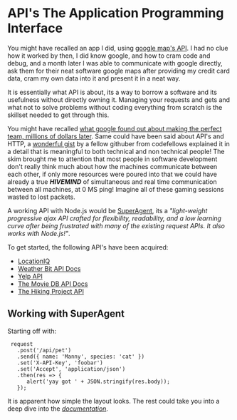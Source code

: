# API's The Application Programming Interface

You might have recalled an app I did, using [google map's API](https://github.com/AbuKhalil95/RE_projects). I had no clue how it worked by then, I did know google, and how to cram code and debug, and a month later I was able to communicate with google directly, ask them for their neat software google maps after providing my credit card data, cram my own data into it and present it in a neat way.

It is essentially what API is about, its a way to borrow a software and its usefulness without directly owning it. Managing your requests and gets and what not to solve problems without coding everything from scratch is the skillset needed to get through this.

You might have recalled [what google found out about making the perfect team, millions of dollars later](https://www.google.com/amp/mobile.nytimes.com/2016/02/28/magazine/what-google-learned-from-its-quest-to-build-the-perfect-team.amp.html). Same could have been said about API's and HTTP, a [wonderful gist](https://gist.github.com/brookr/5977550) by a fellow githuber from codefellows explained it in a detail that is meaningful to both technical and non technical people! The skim brought me to attention that most people in software development don't really think much about how the machines communicate between each other, if only more resources were poured into that we could have already a true ***HIVEMIND*** of simultaneous and real time communication between all machines, at 0 MS ping! Imagine all of these gaming sessions wasted to lost packets.

A working API with Node.js would be [SuperAgent](https://visionmedia.github.io/superagent/), its a *"light-weight progressive ajax API crafted for flexibility, readability, and a low learning curve after being frustrated with many of the existing request APIs. It also works with Node.js!"*.

To get started, the following API's have been acquired: 

- [LocationIQ](https://my.locationiq.com/dashboard/?firstLogin=1)
- [Weather Bit API Docs](https://www.weatherbit.io/)
- [Yelp API](https://www.yelp.com/developers/documentation/v3/business_search)
- [The Movie DB API Docs](https://developers.themoviedb.org/3/getting-started/introduction)
- [The Hiking Project API](https://www.hikingproject.com/data)

## Working with SuperAgent
Starting off with: 

```
 request
   .post('/api/pet')
   .send({ name: 'Manny', species: 'cat' })
   .set('X-API-Key', 'foobar')
   .set('Accept', 'application/json')
   .then(res => {
      alert('yay got ' + JSON.stringify(res.body));
   });
```

It is apparent how simple the layout looks. The rest could take you into a deep dive into the [*documentation*](https://visionmedia.github.io/superagent/).
